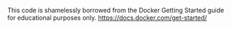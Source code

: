 This code is shamelessly borrowed from the Docker Getting Started guide for educational purposes only.
https://docs.docker.com/get-started/
